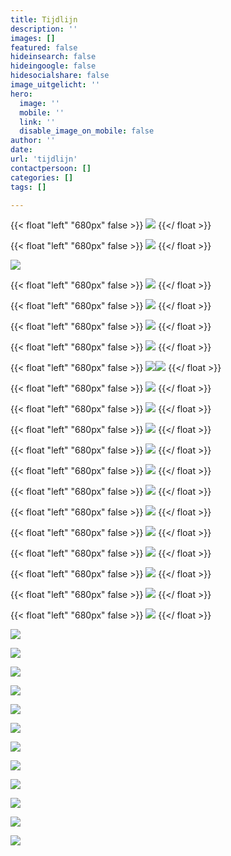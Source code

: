 ```yaml
---
title: Tijdlijn
description: ''
images: []
featured: false
hideinsearch: false
hideingoogle: false
hidesocialshare: false
image_uitgelicht: ''
hero:
  image: ''
  mobile: ''
  link: ''
  disable_image_on_mobile: false
author: ''
date: 
url: 'tijdlijn'
contactpersoon: []
categories: []
tags: []

---
```

{{< float "left" "680px" false >}}
![](https://res.cloudinary.com/callvoip/image/upload/v1577777786/JAN_-_Vamos_niong2.png)
{{</ float >}}

{{< float "left" "680px" false >}}
![](https://res.cloudinary.com/callvoip/image/upload/v1577777809/JAN_-_CTI_l2tzxu.png)
{{</ float >}}

![](https://res.cloudinary.com/callvoip/image/upload/v1577777953/FEB_-_audio_yvngyn.png)

{{< float "left" "680px" false >}}
![](https://res.cloudinary.com/callvoip/image/upload/v1577777972/MRT_-_click_to_dial_gpvitp.png)
{{</ float >}}

{{< float "left" "680px" false >}}
![](https://res.cloudinary.com/callvoip/image/upload/v1577777994/MRT_-_Qaller_update_u2b5yc.png)
{{</ float >}}

{{< float "left" "680px" false >}}
![](https://res.cloudinary.com/callvoip/image/upload/v1577778188/MRT_-_geuzenet_qaa7wf.png)
{{</ float >}}

{{< float "left" "680px" false >}}
![](https://res.cloudinary.com/callvoip/image/upload/v1577778207/MRT_-_Noordz_yscrpq.png)
{{</ float >}}

{{< float "left" "680px" false >}}
![](https://res.cloudinary.com/callvoip/image/upload/v1577778222/APR_-_vamos_2.0_q3eosb.png)![](https://res.cloudinary.com/callvoip/image/upload/v1577778232/APR_-_1000_giswbe.png)
{{</ float >}}

{{< float "left" "680px" false >}}
![](https://res.cloudinary.com/callvoip/image/upload/v1577778254/MEI_-_Dion_ymlaix.png)
{{</ float >}}

{{< float "left" "680px" false >}}
![](https://res.cloudinary.com/callvoip/image/upload/v1577778274/JUL_-_Feature_Update_jvnqmf.png)
{{</ float >}}

{{< float "left" "680px" false >}}
![](https://res.cloudinary.com/callvoip/image/upload/v1577778307/JUL_-_Bereikbaarheidsmonitore_ahja7c.png)
{{</ float >}}

{{< float "left" "680px" false >}}
![](https://res.cloudinary.com/callvoip/image/upload/v1577778324/JUL_-_Multiple_Called_ID_dmgjse.png)
{{</ float >}}

{{< float "left" "680px" false >}}
![](https://res.cloudinary.com/callvoip/image/upload/v1577778338/JUL_-_Update_doorverbinden_ykzfpk.png)
{{</ float >}}

{{< float "left" "680px" false >}}
![](https://res.cloudinary.com/callvoip/image/upload/v1577778350/JUL_Panasonic-certificering_fhwgde.png)
{{</ float >}}

{{< float "left" "680px" false >}}
![](https://res.cloudinary.com/callvoip/image/upload/v1577778360/JUL_-_Tim_v_d_Horst_frllsx.png)
{{</ float >}}

{{< float "left" "680px" false >}}
![](https://res.cloudinary.com/callvoip/image/upload/v1577778374/AUG_-_Nieuw_Callvoip_logo_p3lau2.png)
{{</ float >}}

{{< float "left" "680px" false >}}
![](https://res.cloudinary.com/callvoip/image/upload/v1577778387/AUG_-_Nieuwe_Website_tdujxs.png)
{{</ float >}}

{{< float "left" "680px" false >}}
![](https://res.cloudinary.com/callvoip/image/upload/v1577778399/SEP_-_KPN_ISDN_Stopt_ledlmu.png)
{{</ float >}}

{{< float "left" "680px" false >}}
![](https://res.cloudinary.com/callvoip/image/upload/v1577778410/SEP_-_Roy_Liezen_qhh40g.png)
{{</ float >}}

{{< float "left" "680px" false >}}
![](https://res.cloudinary.com/callvoip/image/upload/v1577778467/SEP_-_Qaller_3.0_khc8ty.png)
{{</ float >}}

![](https://res.cloudinary.com/callvoip/image/upload/v1577778485/OKT_-_Tim_2.0_vlnjb3.png)

![](https://res.cloudinary.com/callvoip/image/upload/v1577778501/NOV_-_Billboard_yodzkj.png)

![](https://res.cloudinary.com/callvoip/image/upload/v1577778513/NOV_-_Promotiedagen_b6cov8.png)

![](https://res.cloudinary.com/callvoip/image/upload/v1577778523/NOV_-_Forum_pey5nl.png)

![](https://res.cloudinary.com/callvoip/image/upload/v1577778539/DEC_-_5_mythen_oddbvk.png)

![](https://res.cloudinary.com/callvoip/image/upload/v1577778552/DEC_-_Kerst_imcyht.png)

![](https://res.cloudinary.com/callvoip/image/upload/v1577781063/2020_pkajd2.png)

![](https://res.cloudinary.com/callvoip/image/upload/v1577778581/2020_-_SIP_Trunk_nkimxv.png)

![](https://res.cloudinary.com/callvoip/image/upload/v1577778590/2020_-_waiting_position_ygmsit.png)

![](https://res.cloudinary.com/callvoip/image/upload/v1577778604/2020_-_Provisioning_uc3ygd.png)

![](https://res.cloudinary.com/callvoip/image/upload/v1577778616/2020_-_call_in_UC_q9jz9b.png)

![](https://res.cloudinary.com/callvoip/image/upload/v1577778624/2020_-_2FA_cn4rby.png)
